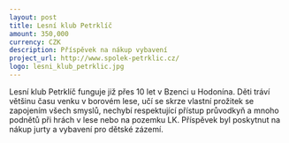 ```yaml
---
layout: post
title: Lesní klub Petrklíč
amount: 350,000
currency: CZK
description: Příspěvek na nákup vybavení
project_url: http://www.spolek-petrklic.cz/
logo: lesni_klub_petrklic.jpg
---
```


Lesní klub Petrklíč funguje již přes 10 let v Bzenci u Hodonína. Děti tráví většinu času venku v borovém lese, učí se skrze vlastní prožitek se zapojením všech smyslů, nechybí respektující přístup průvodkyň a mnoho podnětů při hrách v lese nebo na pozemku LK. Příspěvek byl poskytnut na nákup jurty a vybavení pro dětské zázemí.
